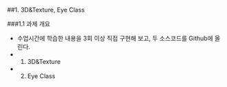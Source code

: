##1. 3D&Texture, Eye Class 

###1.1 과제 개요
  * 수업시간에 학습한 내용을 3회 이상 직접 구현해 보고, 두 소스코드를 Github에 올린다.
  * 1. 3D&Texture
  * 2. Eye Class

